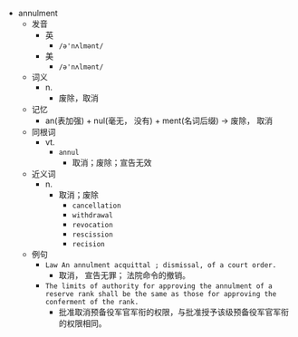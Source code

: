- annulment
  - 发音
    - 英
      - `/ə'nʌlmənt/`
    - 美
      - `/ə'nʌlmənt/`
  - 词义
    - n.
      - 废除，取消
  - 记忆
    - an(表加强) + nul(毫无， 没有) + ment(名词后缀) → 废除， 取消
  - 同根词
    - vt.
      - `annul`
        - 取消；废除；宣告无效
  - 近义词
    - n.
      - 取消；废除
        - `cancellation`
        - `withdrawal`
        - `revocation`
        - `rescission`
        - `recision`
  - 例句
    - `Law An annulment acquittal ; dismissal, of a court order.`
      - 取消， 宣告无罪； 法院命令的撤销。
    - `The limits of authority for approving the annulment of a reserve rank shall be the same as those for approving the conferment of the rank.`
      - 批准取消预备役军官军衔的权限，与批准授予该级预备役军官军衔的权限相同。

